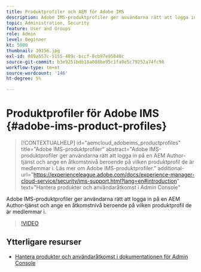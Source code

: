 ```yaml
---
title: Produktprofiler och AEM för Adobe IMS
description: Adobe IMS-produktprofiler ger användarna rätt att logga in på en AEM Author-tjänst och ange en åtkomstnivå beroende på vilken produktprofil de är medlemmar i.
topic: Administration, Security
feature: User and Groups
role: Admin
level: Beginner
kt: 5000
thumbnail: 39156.jpg
exl-id: 089a557c-5155-489c-bccf-0cb97e95840c
source-git-commit: b3e9251bdb18a008be95c1fa9e5c79252a74fc98
workflow-type: tm+mt
source-wordcount: '146'
ht-degree: 5%

---
```


# Produktprofiler för Adobe IMS {#adobe-ims-product-profiles}

>[!CONTEXTUALHELP]
>id="aemcloud_adobeims_productprofiles"
>title="Adobe IMS-produktprofiler"
>abstract="Adobe IMS-produktprofiler ger användarna rätt att logga in på en AEM Author-tjänst och ange en åtkomstnivå beroende på vilken produktprofil de är medlemmar i. Läs mer om Adobe IMS-produktprofiler."
>additional-url="https://experienceleague.adobe.com/docs/experience-manager-cloud-service/security/ims-support.html?lang=en#introduction" text="Hantera produkter och användaråtkomst i Admin Console"

Adobe IMS-produktprofiler ger användarna rätt att logga in på en AEM Author-tjänst och ange en åtkomstnivå beroende på vilken produktprofil de är medlemmar i.

>[!VIDEO](https://video.tv.adobe.com/v/39156?quality=12&learn=on)

## Ytterligare resurser

+ [Hantera produkter och användaråtkomst i dokumentationen för Admin Console](https://experienceleague.adobe.com/docs/experience-manager-cloud-service/security/ims-support.html#managing-products-and-user-access-in-admin-console)
